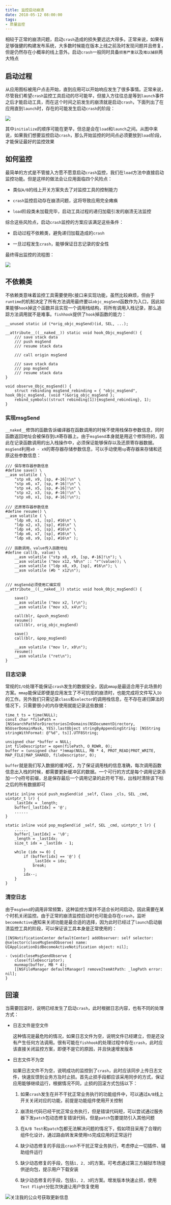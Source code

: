 ```yaml
---
title: 监控启动崩溃
date: 2018-05-12 08:00:00
tags:
- 质量监控
---
```


相较于正常的崩溃问题，启动`crash`造成的损失要远远大得多。正常来说，如果有足够强健的构建发布系统，大多数时候能在版本上线之前及时发现问题并且修复，但是仍然存在小概率的线上意外。启动`crash`一般同时具备`损害严重`以及`难以捕获`两大特点

## 启动过程
从应用图标被用户点击开始，直到应用可以开始响应发生了很多事情。正常来说，尽管我们希望`crash`监控工具启动的尽可能早，但接入方往往总是等到`launch`事件之后才能启动工具，而在这个时间之前发生的崩溃就是启动`crash`，下面列出了在应用直到`launch`时，存在的可能发生启动`crash`的阶段：

![](http://p0zs066q3.bkt.clouddn.com/2018051202.png)

其中`initialize`的顺序可能在更早，但总是会在`load`和`launch`之间。从图中来说，如果我们想要监控启动`crash`，那么开始监控的时间点必须要放到`load`阶段，才能保证最好的监控效果

## 如何监控
最简单的方式是不管接入方愿不愿意启动`crash`监控，我们在`load`方法中直接启动监控功能。但是这样的做法会让应用面临四个风险点：

- 类似`A/B`的线上开关方案失去了对监控工具的控制能力

- `crash`监控启动存在崩溃问题，这将导致应用完全瘫痪

- `load`阶段类未加载完毕，启动工具过程的递归加载引发的崩溃无法监控

综合这些风险点，启动`crash`监控的方案应该满足这些条件：

- 启动过程不依赖类，避免递归加载造成的`crash`

- 一旦过程发生`crash`，能够保证日志记录的安全性

最终得出监控的流程图：

![](http://p0zs066q3.bkt.clouddn.com/2018051203.jpg)

## 不依赖类
不依赖类意味着监控工具需要使用`C`接口来实现功能，虽然比较麻烦，但由于`runtime`的机制决定了所有方法调用最终要以`objc_msgSend`函数作为入口，因此如果能够`hook`掉这个函数并且实现一个调用栈结构，将所有调用入栈记录，那么追踪方法调用就不是难事。`fishhook`提供了`hook`掉函数的能力：

    __unused static id (*orig_objc_msgSend)(id, SEL, ...);

    __attribute__((__naked__)) static void hook_Objc_msgSend() {
        /// save stack data
        /// push msgSend
        /// resume stack data
        
        /// call origin msgSend
        
        /// save stack data
        /// pop msgSend
        /// resume stack data
    }

    void observe_Objc_msgSend() {
        struct rebinding msgSend_rebinding = { "objc_msgSend", hook_Objc_msgSend, (void *)&orig_objc_msgSend };
        rebind_symbols((struct rebinding[1]){msgSend_rebinding}, 1);
    }

### 实现msgSend
`__naked__`修饰的函数告诉编译器在函数调用的时候不使用栈保存参数信息，同时函数返回地址会被保存到`LR`寄存器上。由于`msgSend`本身就是用这个修饰符的，因此在记录函数调用的出入栈操作中，必须保证能够保存以及还原寄存器数据。`msgSend`利用`x0 - x9`的寄存器存储参数信息，可以手动使用`sp`寄存器来存储和还原这些参数信息：

    /// 保存寄存器参数信息
    #define save() \
    __asm volatile ( \
        "stp x8, x9, [sp, #-16]!\n" \
        "stp x6, x7, [sp, #-16]!\n" \
        "stp x4, x5, [sp, #-16]!\n" \
        "stp x2, x3, [sp, #-16]!\n" \
        "stp x0, x1, [sp, #-16]!\n");

    /// 还原寄存器参数信息
    #define resume() \
    __asm volatile ( \
        "ldp x0, x1, [sp], #16\n" \
        "ldp x2, x3, [sp], #16\n" \
        "ldp x4, x5, [sp], #16\n" \
        "ldp x6, x7, [sp], #16\n" \
        "ldp x8, x9, [sp], #16\n" );
        
    /// 函数调用，value传入函数地址
    #define call(b, value) \
        __asm volatile ("stp x8, x9, [sp, #-16]!\n"); \
        __asm volatile ("mov x12, %0\n" :: "r"(value)); \
        __asm volatile ("ldp x8, x9, [sp], #16\n"); \
        __asm volatile (#b " x12\n");


    /// msgSend必须使用汇编实现
    __attribute__((__naked__)) static void hook_Objc_msgSend() {
    
        save()
        __asm volatile ("mov x2, lr\n");
        __asm volatile ("mov x3, x4\n");
        
        call(blr, &push_msgSend)
        resume()
        call(blr, orig_objc_msgSend)
        
        save()
        call(blr, &pop_msgSend)
        
        __asm volatile ("mov lr, x0\n");
        resume()
        __asm volatile ("ret\n");
    }

### 日志记录
常规的`I/O`处理不能保证`crash`发生的数据安全，因此`mmap`是最适合用于此场景的方案。`mmap`能保证即便是应用发生了不可抗拒的崩溃时，也能完成将文件写入`IO`的工作。另外我们只需记录`class`和`selector`的调用栈信息，在不存在递归算法的情况下，只需要很小的内存使用就能记录这些数据：

    time_t ts = time(NULL);
    const char *filePath = [NSSearchPathForDirectoriesInDomains(NSDocumentDirectory, NSUserDomainMask, YES).lastObject stringByAppendingString: [NSString stringWithFormat: @"%d", ts]].UTF8String;
    
    unsigned char *buffer = NULL;
    int fileDescriptor = open(filePath, O_RDWR, 0);
    buffer = (unsigned char *)mmap(NULL, MB * 4, PROT_READ|PROT_WRITE, MAP_FILE|MAP_SHARED, fileDescriptor, 0);
    
`buffer`就是我们写入数据的缓冲区，为了保证调用栈的信息准确，每次调用函数信息出入栈的时候，都需要更新缓冲区的数据。一个可行的方式是每个调用记录添加一个`@`符号前缀，总是保存最后一个调用记录的此符号下标，出栈时清除该下标之后的所有数据即可

    static inline void push_msgSend(id _self, Class _cls, SEL _cmd, uintptr_t lr) {
        _lastIdx = _length;
        buffer[_lastIdx] = '@';
        ......
    }
    
    static inline void pop_msgSend(id _self, SEL _cmd, uintptr_t lr) {
        ......
        buffer[_lastIdx] = '\0';
        _length = _lastIdx;
        size_t idx = _lastIdx - 1;
        
        while (idx >= 0) {
            if (buffer[idx] == '@') {
                _lastIdx = idx;
                break;
            }
            idx--;
        }
    }
    
### 清空日志
由于`msgSend`的调用非常频繁，这种监控方案并不适合长时间启动，因此需要在某个时机关闭监控。由于正常的崩溃监控启动时也可能会存在`crash`，监听`becomeActive`通知来关闭功能是最合适的选择，因为此时已经过了`launch`启动崩溃监控工具的阶段，可以保证该工具本身是正常使用的：

    [[NSNotificationCenter defaultCenter] addObserver: self selector: @selector(closeMsgSendObserve) name: UIApplicationDidBecomeActiveNotification object: nil];
    
    - (void)closeMsgSendObserve {
        close(fileDescriptor);
        munmap(buffer, MB * 4);
        [[NSFileManager defaultManager] removeItemAtPath: _logPath error: nil];
    }

## 回滚
当需要回滚时，说明已经发生了启动`crash`，此时根据日志内容，也有不同的处理方式：

- 日志文件是空文件
    
    这种情况是最危险的情况，如果日志文件为空，说明文件已经建立，但是还没有产生任何方法调用。很有可能在`fishhook`的处理过程中存在`crash`，此时应该直接关闭监控方案，即便不是它的原因，并且快速增发版本
    
- 日志文件不为空

    如果日志文件不为空，说明成功的监控到了`crash`，此时应该同步上传日志文件，快速反馈到业务方及时止损。首先止损手段都应该采用同步的方式，保证应用能够继续运行，根据情况不同，止损的回滚方式包括以下：
    
    1. 如果`crash`发生在并不干扰正常业务执行的功能组件中，可以通过`A/B`线上开关关闭对应的功能，前提是功能组件使用开关控制
    
    2. 崩溃处代码已经干扰正常业务执行，但是错误代码短，可以尝试通过服务器下发`patch`包动态修复错误代码，但是`patch`包要提防引入其他问题

    3. 在`A/B Test`和`patch`包都无法解决问题的情况下，假如项目采用了合理的组件化设计，通过路由转发来使用`h5`完成应用的正常运行

    4. 缺少动态修复的手段且`crash`不干扰正常业务执行，考虑停止一切插件、辅助组件运行

    5. 缺少动态修复的手段，包括`1, 2, 3`的方案。可考虑通过第三方越狱市场提供逆向包，提示用户下载安装

    6. 缺少动态修复的手段，包括`1, 2, 3`的方案。增发版本快速止损，使用`Test Flight`分批次快速让用户恢复使用
    
![关注我的公众号获取更新信息](https://github.com/sindriblog/sindriblog.github.io/blob/master/assets/images/wechat_code.jpg?raw=true)



